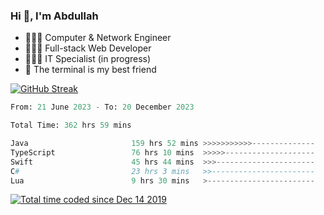 <h3>Hi 👋, I'm Abdullah</h3>

- 👷🏼‍♂️ Computer & Network Engineer
- 👨🏻‍💻 Full-stack Web Developer
- 👨🏻‍💻 IT Specialist (in progress)
- 🖤 The terminal is my best friend

[![GitHub Streak](https://streak-stats.demolab.com?user=al3bad&theme=transparent&date_format=j%20M%5B%20Y%5D)](https://git.io/streak-stats)

<!--START_SECTION:waka-->

```python
From: 21 June 2023 - To: 20 December 2023

Total Time: 362 hrs 59 mins

Java                       159 hrs 52 mins >>>>>>>>>>>--------------   43.83 %
TypeScript                 76 hrs 10 mins  >>>>>--------------------   20.89 %
Swift                      45 hrs 44 mins  >>>----------------------   12.54 %
C#                         23 hrs 3 mins   >>-----------------------   06.32 %
Lua                        9 hrs 30 mins   >------------------------   02.61 %
```

<!--END_SECTION:waka-->

<p>
  <a href="https://wakatime.com/@ce2a2aac-0d6b-4d65-b864-8a4bcaf12967"><img src="https://wakatime.com/badge/user/ce2a2aac-0d6b-4d65-b864-8a4bcaf12967.svg" alt="Total time coded since Dec 14 2019" /></a>
</p>
